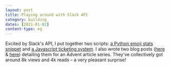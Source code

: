 ```yaml
---
layout: post
title: Playing around with Slack API
category: building
dates: [2021-01-02]
content-type: eg
---
```


Excited by Slack's API, I put together two scripts: [a Python emoji stats snippet](https://github.com/one-data-cookie/slack-emoji-stats) and [a Javascript ticketing system](https://github.com/one-data-cookie/slack-ticketing-system). I also wrote two blog posts ([here](https://medium.com/slido-dev-blog/primal-data-advent-calendar-3-how-to-discover-the-most-used-emojis-in-your-slack-channel-46bca5b5912d) & [here](https://medium.com/slido-dev-blog/primal-data-advent-calendar-7-building-a-slack-app-for-ticketing-system-80a432580936)) detailing them for an Advent article series. They've collectively got around 8k views and 4k reads – a very pleasant surprise!
